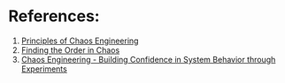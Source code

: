 
# References:

1. [Principles of Chaos Engineering](https://www.usenix.org/conference/srecon17americas/program/presentation/rosenthal)
2. [Finding the Order in Chaos](https://www.usenix.org/conference/srecon16/program/presentation/lueder)
3. [Chaos Engineering - Building Confidence in System Behavior through Experiments](http://www.oreilly.com/webops-perf/free/chaos-engineering.csp?intcmp=il-webops-free-product-na_new_site_chaos_engineering_text_cta)
